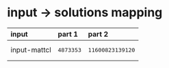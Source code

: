 # input -> solutions mapping
|input|part 1|part 2|
|:---|:---|:---|
|input-mattcl|<pre>4873353</pre>|<pre>11600823139120</pre>|
